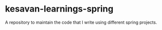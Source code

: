 # kesavan-learnings-spring
A repository to maintain the code that I write using different spring projects.
